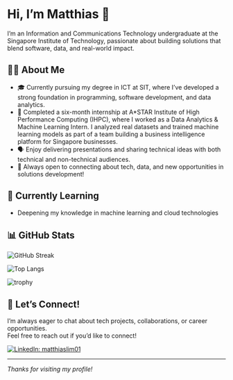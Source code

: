 # Hi, I’m Matthias 👋

I’m an Information and Communications Technology undergraduate at the Singapore Institute of Technology, passionate about building solutions that blend software, data, and real-world impact.

## 👨‍💻 About Me

- 🎓 Currently pursuing my degree in ICT at SIT, where I’ve developed a strong foundation in programming, software development, and data analytics.
- 🏢 Completed a six-month internship at A*STAR Institute of High Performance Computing (IHPC), where I worked as a Data Analytics & Machine Learning Intern. I analyzed real datasets and trained machine learning models as part of a team building a business intelligence platform for Singapore businesses.
- 🗣️ Enjoy delivering presentations and sharing technical ideas with both technical and non-technical audiences.
- 🚀 Always open to connecting about tech, data, and new opportunities in solutions development!

## 🌱 Currently Learning

- Deepening my knowledge in machine learning and cloud technologies

## 📊 GitHub Stats

![GitHub Streak](https://streak-stats.demolab.com/?user=matthiaslim&theme=radical)

![Top Langs](https://github-readme-stats.vercel.app/api/top-langs/?username=matthiaslim&layout=compact&theme=radical)

![trophy](https://github-profile-trophy.vercel.app/?username=matthiaslim&theme=radical)

## 🤝 Let’s Connect!

I’m always eager to chat about tech projects, collaborations, or career opportunities.  
Feel free to reach out if you’d like to connect!

[![LinkedIn: matthiaslim01](https://img.shields.io/badge/-Matthias%20Lim-blue?style=flat-square&logo=Linkedin&logoColor=white&link=https://www.linkedin.com/in/matthiaslim01/)](https://www.linkedin.com/in/matthiaslim01/)

---

_Thanks for visiting my profile!_
